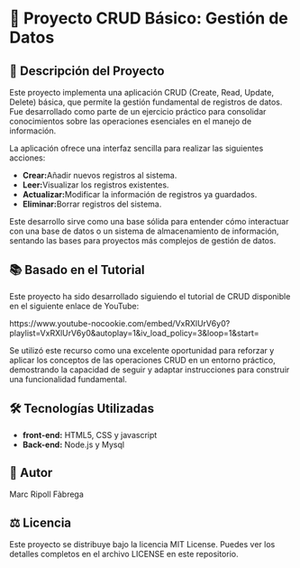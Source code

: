 <h1>🚀 Proyecto CRUD Básico: Gestión de Datos</h1>
<h2>📝 Descripción del Proyecto</h2>
<p>Este proyecto implementa una aplicación CRUD (Create, Read, Update, Delete) básica, que permite la gestión fundamental de registros de datos. Fue desarrollado como parte de un ejercicio práctico para consolidar conocimientos sobre las operaciones esenciales en el manejo de información.</p>
<p>La aplicación ofrece una interfaz sencilla para realizar las siguientes acciones:</p>
<ul>
  <li><strong>Crear:</strong>Añadir nuevos registros al sistema.</li>
  <li><strong>Leer:</strong>Visualizar los registros existentes.</li>
    <li><strong>Actualizar:</strong>Modificar la información de registros ya guardados.</li>
  <li><strong>Eliminar:</strong>Borrar registros del sistema.</li>
</ul>
<p>Este desarrollo sirve como una base sólida para entender cómo interactuar con una base de datos o un sistema de almacenamiento de información, sentando las bases para proyectos más complejos de gestión de datos.</p>
<h2>📚 Basado en el Tutorial</h2>
<p>Este proyecto ha sido desarrollado siguiendo el tutorial de CRUD disponible en el siguiente enlace de YouTube:</p>
https://www.youtube-nocookie.com/embed/VxRXlUrV6y0?playlist=VxRXlUrV6y0&autoplay=1&iv_load_policy=3&loop=1&start=
<p>Se utilizó este recurso como una excelente oportunidad para reforzar y aplicar los conceptos de las operaciones CRUD en un entorno práctico, demostrando la capacidad de seguir y adaptar instrucciones para construir una funcionalidad fundamental.</p>

<h2>🛠️ Tecnologías Utilizadas</h2>
<ul>
  <li><strong>front-end:</strong> HTML5, CSS y javascript </li>
  <li><strong>Back-end:</strong> Node.js y Mysql </li>
</ul>
<h2>👤 Autor</h2>
<p>Marc Ripoll Fàbrega</p>

<h2>⚖️ Licencia</h2>
<p>Este proyecto se distribuye bajo la licencia MIT License. Puedes ver los detalles completos en el archivo LICENSE en este repositorio.</p>

